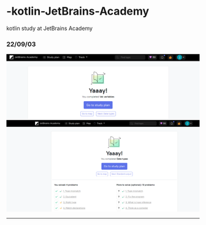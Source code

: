 # -kotlin-JetBrains-Academy
kotlin study at JetBrains Academy


### 22/09/03

![study](https://github.com/jmnl225/-kotlin-JetBrains-Academy/blob/main/Val%20variables.png)
![study](https://github.com/jmnl225/-kotlin-JetBrains-Academy/blob/main/Data%20types.png)


----
